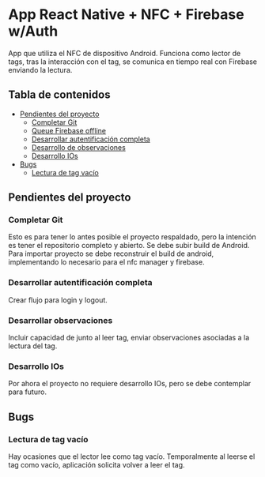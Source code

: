 # App React Native + NFC + Firebase w/Auth

App que utiliza el NFC de dispositivo Android.
Funciona como lector de tags, tras la interacción con el tag, se comunica en tiempo real con Firebase enviando la lectura.

## Tabla de contenidos

* [Pendientes del proyecto](#pendientes-del-proyecto)
  * [Completar Git](#completar-git)
  * [Queue Firebase offline](#queue-firebase-offline)  
  * [Desarrollar autentificación completa](#desarrollar-autentificacion-completo)
  * [Desarrollo de observaciones](#desarrollo-de-observaciones)
  * [Desarrollo IOs](#desarrollo-IOs)
* [Bugs](#bugs)
  * [Lectura de tag vacío](#lectura-de-tag-vacio)

## Pendientes del proyecto

### Completar Git

Esto es para tener lo antes posible el proyecto respaldado, pero la intención es tener el repositorio completo y abierto.
Se debe subir build de Android.
Para importar proyecto se debe reconstruir el build de android, implementando lo necesario para el nfc manager y firebase.

### Desarrollar autentificación completa

Crear flujo para login y logout.

### Desarrollar observaciones

Incluir capacidad de junto al leer tag, enviar observaciones asociadas a la lectura del tag.

### Desarrollo IOs

Por ahora el proyecto no requiere desarrollo IOs, pero se debe contemplar para futuro.

## Bugs

### Lectura de tag vacío

Hay ocasiones que el lector lee como tag vacío. Temporalmente al leerse el tag como vacío, aplicación solicita volver a leer el tag.
